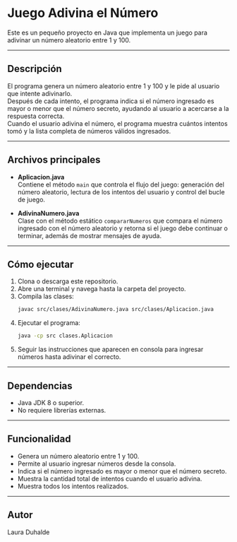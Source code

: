 # Juego Adivina el Número

Este es un pequeño proyecto en Java que implementa un juego para adivinar un número aleatorio entre 1 y 100.

---

## Descripción

El programa genera un número aleatorio entre 1 y 100 y le pide al usuario que intente adivinarlo.  
Después de cada intento, el programa indica si el número ingresado es mayor o menor que el número secreto, ayudando al usuario a acercarse a la respuesta correcta.  
Cuando el usuario adivina el número, el programa muestra cuántos intentos tomó y la lista completa de números válidos ingresados.

---

## Archivos principales

- **Aplicacion.java**  
  Contiene el método `main` que controla el flujo del juego: generación del número aleatorio, lectura de los intentos del usuario y control del bucle de juego.

- **AdivinaNumero.java**  
  Clase con el método estático `compararNumeros` que compara el número ingresado con el número aleatorio y retorna si el juego debe continuar o terminar, además de mostrar mensajes de ayuda.

---

## Cómo ejecutar
1. Clona o descarga este repositorio.  
2. Abre una terminal y navega hasta la carpeta del proyecto.  
3. Compila las clases:  
   ```bash
   javac src/clases/AdivinaNumero.java src/clases/Aplicacion.java
4. Ejecutar el programa:
    ```bash
    java -cp src clases.Aplicacion
5. Seguir las instrucciones que aparecen en consola para ingresar números hasta adivinar el correcto.

---

## Dependencias
- Java JDK 8 o superior.
- No requiere librerías externas.

---

## Funcionalidad
- Genera un número aleatorio entre 1 y 100.
- Permite al usuario ingresar números desde la consola.
- Indica si el número ingresado es mayor o menor que el número secreto.
- Muestra la cantidad total de intentos cuando el usuario adivina.
- Muestra todos los intentos realizados.

---

## Autor
Laura Duhalde